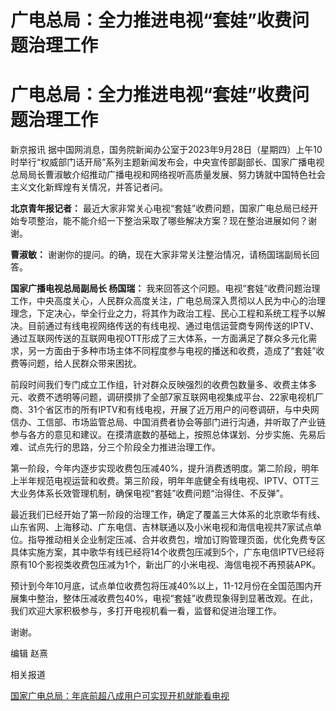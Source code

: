 # 广电总局：全力推进电视“套娃”收费问题治理工作

# 广电总局：全力推进电视“套娃”收费问题治理工作

新京报讯
据中国网消息，国务院新闻办公室于2023年9月28日（星期四）上午10时举行“权威部门话开局”系列主题新闻发布会，中央宣传部副部长、国家广播电视总局局长曹淑敏介绍推动广播电视和网络视听高质量发展、努力铸就中国特色社会主义文化新辉煌有关情况，并答记者问。

**北京青年报记者：** 最近大家非常关心电视“套娃”收费问题，国家广电总局已经开始专项整治，能不能介绍一下整治采取了哪些解决方案？现在整治进展如何？谢谢。

**曹淑敏：** 谢谢你的提问。的确，现在大家非常关注整治情况，请杨国瑞副局长回答。

**国家广播电视总局副局长 杨国瑞：**
我来回答这个问题。电视“套娃”收费问题治理工作，中央高度关心，人民群众高度关注，广电总局深入贯彻以人民为中心的治理理念，下定决心，举全行业之力，将其作为政治工程、民心工程和系统工程予以解决。目前通过有线电视网络传送的有线电视、通过电信运营商专网传送的IPTV、通过互联网传送的互联网电视OTT形成了三大体系，一方面满足了群众多元化需求，另一方面由于多种市场主体不同程度参与电视的播送和收费，造成了“套娃”收费等问题，给人民群众带来困扰。

前段时间我们专门成立工作组，针对群众反映强烈的收费包数量多、收费主体多元、收费不透明等问题，调研摸排了全部7家互联网电视集成平台、22家电视机厂商、31个省区市的所有IPTV和有线电视，开展了近万用户的问卷调研，与中央网信办、工信部、市场监管总局、中国消费者协会等部门进行沟通，并听取了产业链参与各方的意见和建议。在摸清底数的基础上，按照总体谋划、分步实施、先易后难、试点先行的思路，分三个阶段全力推进治理工作。

第一阶段，今年内逐步实现收费包压减40%，提升消费透明度。第二阶段，明年上半年规范电视运营和收费。第三阶段，明年年底健全有线电视、IPTV、OTT三大业务体系长效管理机制，确保电视“套娃”收费问题“治得住、不反弹”。

最近我们已经开始了第一阶段的治理工作，确定了覆盖三大体系的北京歌华有线、山东省网、上海移动、广东电信、吉林联通以及小米电视和海信电视共7家试点单位。指导推动相关企业制定压减、合并收费包，增加订购管理页面，优化免费专区具体实施方案，其中歌华有线已经将14个收费包压减到5个，广东电信IPTV已经将原有10个影视类收费包压减为1个，新出厂的小米电视、海信电视不再预装APK。

预计到今年10月底，试点单位收费包将压减40%以上，11-12月份在全国范围内开展集中整治，整体压减收费包40%，电视“套娃”收费现象得到显著改观。在此，我们欢迎大家积极参与，多打开电视机看一看，监督和促进治理工作。

谢谢。

编辑 赵熹

相关报道

[国家广电总局：年底前超八成用户可实现开机就能看电视 ](https://new.qq.com/rain/a/20230928A03IIS00)

